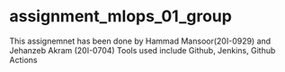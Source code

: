# assignment_mlops_01_group
This assignemnet has been done by Hammad Mansoor(20I-0929) and Jehanzeb Akram (20I-0704)
Tools used include Github, Jenkins, Github Actions
